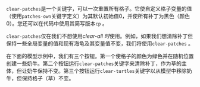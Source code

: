 `clear-patches`是一个关键字，可以一次重置所有格子。它使自定义格子变量的值（使用`patches-own`关键字定义）为其默认初始值0，并使所有补丁为黑色（颜色0）。您还可以在代码中使用其简写版本`cp` 。

`clear-patches`仅在我们不想使用*clear-all 时*使用。例如，如果我们想清除补丁但保持一些全局变量的值和现有海龟及其变量值不变，我们将使用`clear-patches` 。

在下面的模型示例中，我们有三个按钮。第一个使格子的颜色为绿色并在随机位置创建一些奶牛。第二个按钮运行`clear-patches`关键字来清除补丁，作为草的主体，但让奶牛保持不变。第三个按钮运行`clear-turtles`关键字以从模型中移除奶牛，但保持格子（草）不变。
